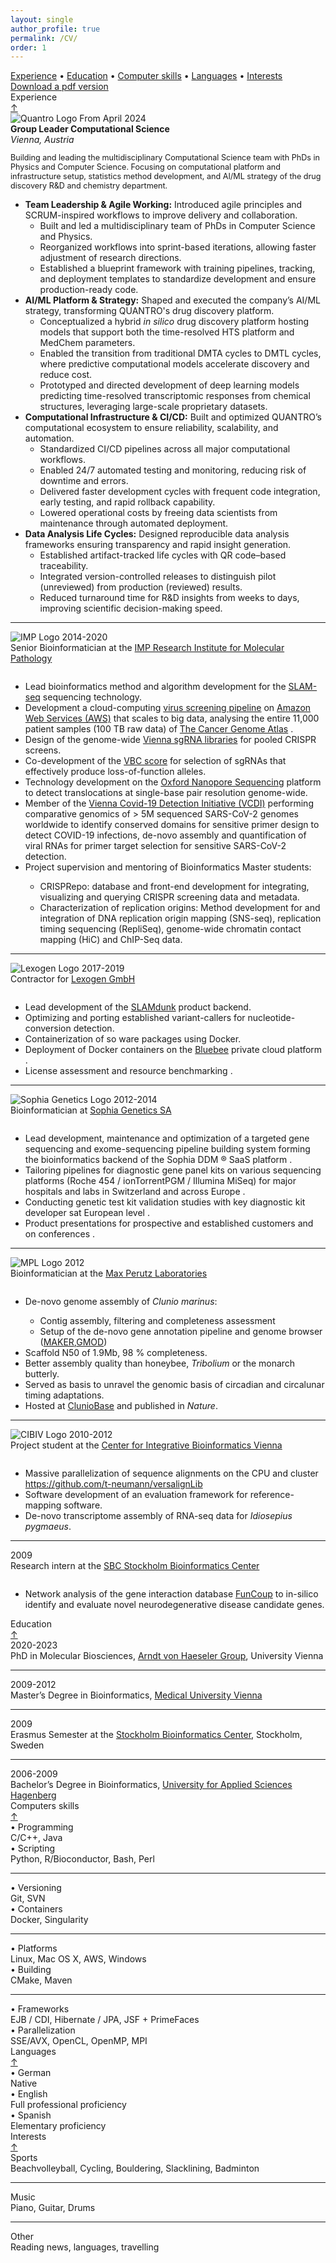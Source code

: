 ```yaml
---
layout: single
author_profile: true
permalink: /CV/
order: 1
---
```

<div class="card-columns only-one-column">

  <div class="card">
    <div class="card-text text-muted alert alert-dark">
      <a href="#experience">Experience</a> •
      <a href="#education">Education</a> •
      <a href="#skills">Computer skills</a> •
      <a href="#languages">Languages</a> •
      <a href="#interests">Interests</a>
    </div>
  </div>

  <div class="card">
    <div class="card-text text-muted alert alert-dark">
      <i class="fa fa-download" aria-hidden="true"></i> <a href="/assets/mycv/TobiasNeumann_CV_latest.pdf" target="_blank">Download a pdf version</a>
    </div>
  </div>

  <div class="card">
    <a name="experience"></a>
    <div class="card-header h4">
      <i class="fa fa-building" aria-hidden="true"></i> Experience
      <div class="float-right"><a href="#top">&uarr;</a></div>
    </div>
    <div class="container">
    <div class="row">
      <div class="col-md-2">
        <img src="{{ site.url }}{{ site.baseurl }}/assets/images/QUANTRO_LOGO.png" alt="Quantro Logo">
        From April 2024
      </div>
      <div class="col">
    <strong>Group Leader Computational Science</strong><br>
    <em>Vienna, Austria</em><br>
    <p class="text-muted" style="font-size: 90%;">
      Building and leading the multidisciplinary Computational Science team with PhDs in Physics and Computer Science. 
      Focusing on computational platform and infrastructure setup, statistics method development, and AI/ML strategy of the drug discovery R&amp;D and chemistry department.
    </p>
    <ul>
      <li><strong>Team Leadership &amp; Agile Working:</strong> Introduced agile principles and SCRUM-inspired workflows to improve delivery and collaboration.
        <ul>
          <li>Built and led a multidisciplinary team of PhDs in Computer Science and Physics.</li>
          <li>Reorganized workflows into sprint-based iterations, allowing faster adjustment of research directions.</li>
          <li>Established a blueprint framework with training pipelines, tracking, and deployment templates to standardize development and ensure production-ready code.</li>
        </ul>
      </li>
      <li><strong>AI/ML Platform &amp; Strategy:</strong> Shaped and executed the company’s AI/ML strategy, transforming QUANTRO's drug discovery platform.
        <ul>
          <li>Conceptualized a hybrid <em>in silico</em> drug discovery platform hosting models that support both the time-resolved HTS platform and MedChem parameters.</li>
          <li>Enabled the transition from traditional DMTA cycles to DMTL cycles, where predictive computational models accelerate discovery and reduce cost.</li>
          <li>Prototyped and directed development of deep learning models predicting time-resolved transcriptomic responses from chemical structures, leveraging large-scale proprietary datasets.</li>
        </ul>
      </li>
      <li><strong>Computational Infrastructure &amp; CI/CD:</strong> Built and optimized QUANTRO’s computational ecosystem to ensure reliability, scalability, and automation.
        <ul>
          <li>Standardized CI/CD pipelines across all major computational workflows.</li>
          <li>Enabled 24/7 automated testing and monitoring, reducing risk of downtime and errors.</li>
          <li>Delivered faster development cycles with frequent code integration, early testing, and rapid rollback capability.</li>
          <li>Lowered operational costs by freeing data scientists from maintenance through automated deployment.</li>
        </ul>
      </li>
      <li><strong>Data Analysis Life Cycles:</strong> Designed reproducible data analysis frameworks ensuring transparency and rapid insight generation.
        <ul>
          <li>Established artifact-tracked life cycles with QR code–based traceability.</li>
          <li>Integrated version-controlled releases to distinguish pilot (unreviewed) from production (reviewed) results.</li>
          <li>Reduced turnaround time for R&amp;D insights from weeks to days, improving scientific decision-making speed.</li>
        </ul>
      </li>
    </ul>
  </div>
    </div>
    <hr>
    <div class="row">
      <div class="col-md-2">
      <img src="{{ site.url }}{{ site.baseurl }}/assets/images/IMP_Logo.png" alt="IMP Logo">
        2014-2020
      </div>
      <div class="col">
        Senior Bioinformatician at the <a href="https://www.imp.ac.at/" target="blank">IMP Research Institute for Molecular Pathology</a>
        <div style="line-height:100%;">
          <br>
        </div>
        <ul>
        <li><span><i class="mdi mdi-clipboard-check-outline"></i></span>Lead bioinformatics method and algorithm development for the <a href="https://www.nature.com/articles/nmeth.4435">SLAM-seq</a> sequencing technology.</li>
        <li><span><i class="mdi mdi-clipboard-check-outline"></i></span>Development a cloud-computing <a href="https://github.com/ObenaufLab/virus-detection-nf">virus screening pipeline</a> on <a href="https://aws.amazon.com/">Amazon Web Services (AWS)</a> that scales to big data, analysing the entire 11,000 patient samples (100 TB raw data) of <a href="https://www.cancer.gov/about-nci/organization/ccg/research/structural-genomics/tcga">The Cancer Genome Atlas</a> <i class="fab fa-aws" aria-hidden="true"></i>.</li>
        <li><span><i class="mdi mdi-finance"></i></span>Design of the genome-wide <a href="https://static-content.springer.com/esm/art%3A10.1038%2Fs41592-020-0850-8/MediaObjects/41592_2020_850_MOESM3_ESM.xlsx" target="blank">Vienna sgRNA libraries</a> for pooled CRISPR screens.</li>
        <li><span><i class="mdi mdi-finance"></i></span>Co-development of the <a href="https://www.vbc-score.org" target="blank">VBC score</a> for selection of sgRNAs that effectively produce loss-of-function alleles.</li>
        <li><span><i class="mdi mdi-server"></i></span>Technology development on the <a href="https://nanoporetech.com">Oxford Nanopore Sequencing</a> platform to detect translocations at single-base pair resolution genome-wide.</li>
        <li><span><i class="mdi mdi-finance"></i></span>Member of the
        <a href="https://www.maxperutzlabs.ac.at/vcdi" target="blank">Vienna Covid-19 Detection Initiative (VCDI)</a> performing comparative genomics of &gt; 5M sequenced SARS-CoV-2 genomes worldwide to identify conserved domains for sensitive primer design to detect COVID-19 infections, de-novo assembly and quantification of viral RNAs for primer target selection for sensitive SARS-CoV-2 detection.</li>
        <li><span><i class="mdi mdi-finance"></i></span>Project supervision and mentoring of Bioinformatics Master students:</li>
        <ul>
        <li><span><i class="mdi mdi-clipboard-check-outline"></i></span>CRISPRepo: database and front-end development for integrating, visualizing and querying CRISPR screening data and metadata.</li>
        <li><span><i class="mdi mdi-clipboard-check-outline"></i></span>Characterization of replication origins: Method development for and integration of DNA replication origin mapping (SNS-seq), replication timing sequencing (RepliSeq), genome-wide chromatin contact mapping (HiC) and ChIP-Seq data.</li>
        </ul>
        </ul>
      </div>
    </div>
    <hr>
      <div class="row">
        <div class="col-md-2">
          <img src="{{ site.url }}{{ site.baseurl }}/assets/images/lexogen_logo.png" alt="Lexogen Logo">
          2017-2019
        </div>
        <div class="col">
          Contractor for <a href="https://www.lexogen.com/" target="blank">Lexogen GmbH</a>
          <div style="line-height:100%;">
            <br>
          </div>
          <ul>
          <li><span><i class="mdi mdi-clipboard-check-outline"></i></span>Lead development of the <a href="https://www.lexogen.com/store/slamdunk-data-analysis-pipeline">SLAMdunk</a> product backend.</li>
          <li><span><i class="mdi mdi-clipboard-check-outline"></i></span>Optimizing and porting established variant-callers for nucleotide-conversion detection.</li>
          <li><span><i class="mdi mdi-finance"></i></span>Containerization of so ware packages using Docker.</li>
          <li><span><i class="mdi mdi-finance"></i></span>Deployment of Docker containers on the <a href="https://www.bluebee.com/">Bluebee</a> private cloud platform <i class="fas fa-cloud" aria-hidden="true"></i>.</li>
          <li><span><i class="mdi mdi-server"></i></span>License assessment and resource benchmarking <i class="fas fa-balance-scale" aria-hidden="true"></i>.</li>
          </ul>
        </div>
      </div>
      <hr>
      <div class="row">
        <div class="col-md-2">
          <img src="{{ site.url }}{{ site.baseurl }}/assets/images/sophia_genetics_logo.png" alt="Sophia Genetics Logo">
          2012-2014
        </div>
        <div class="col">
          Bioinformatician at <a href="https://www.sophiagenetics.com" target="_blank">Sophia Genetics SA</a>
          <div style="line-height:100%;">
            <br>
          </div>
          <ul>
          <li><span><i class="mdi mdi-clipboard-check-outline"></i></span>Lead development, maintenance and optimization of a targeted gene sequencing and exome-sequencing pipeline building system forming the bioinformatics backend of the Sophia DDM &reg; SaaS platform <i class="fas fa-diagnoses" aria-hidden="true"></i>.</li>
          <li><span><i class="mdi mdi-clipboard-check-outline"></i></span>Tailoring pipelines for diagnostic gene panel kits on various sequencing platforms (Roche 454 / ionTorrentPGM / Illumina MiSeq) for major hospitals and labs in Switzerland and across Europe <i class="fas fa-hospital" aria-hidden="true"></i>.</li>
          <li><span><i class="mdi mdi-finance"></i></span>Conducting genetic test kit validation studies with key diagnostic kit developer sat European level <i class="fas fa-globe" aria-hidden="true"></i>.</li>
          <li><span><i class="mdi mdi-finance"></i></span>Product presentations for prospective and established customers and on conferences <i class="fab fa-slideshare" aria-hidden="true"></i>.</li>
          </ul>
        </div>
      </div>
      <hr>
      <div class="row">
        <div class="col-md-2">
          <img src="{{ site.url }}{{ site.baseurl }}/assets/images/MPL_logo.jpg" alt="MPL Logo">
          2012
        </div>
        <div class="col">
          Bioinformatician at the <a href="https://www.maxperutzlabs.ac.at/" target="_blank">Max Perutz Laboratories</a>
          <div style="line-height:100%;">
            <br>
          </div>
          <ul>
          <li><span><i class="mdi mdi-clipboard-check-outline"></i></span>De-novo genome assembly of <i>Clunio marinus</i>:</li>
          <ul>
            <li><span><i class="mdi mdi-clipboard-check-outline"></i></span>Contig assembly, filtering and completeness assessment</li>
            <li><span><i class="mdi mdi-clipboard-check-outline"></i></span>Setup of the de-novo gene annotation pipeline and genome browser (<a href="http://www.yandell-lab.org/software/maker.html">MAKER</a>,<a href="http://gmod.org/wiki/Main_Page">GMOD</a>)</li>
          </ul>
          <li><span><i class="mdi mdi-clipboard-check-outline"></i></span>Scaffold N50 of 1.9Mb, 98 &percnt; completeness.</li>
          <li><span><i class="mdi mdi-finance"></i></span>Better assembly quality than honeybee, <i>Tribolium</i> or the monarch butterly.</li>
          <li><span><i class="mdi mdi-finance"></i></span>Served as basis to unravel the genomic basis of circadian and circalunar timing adaptations.</li>
          <li><span><i class="mdi mdi-finance"></i></span>Hosted at <a href="http://cluniobase.cibiv.univie.ac.at/">ClunioBase</a> and published in <i>Nature</i>.</li>
          </ul>
        </div>
      </div>
      <hr>
      <div class="row">
        <div class="col-md-2">
          <img src="{{ site.url }}{{ site.baseurl }}/assets/images/CIBIV_logo.png" alt="CIBIV Logo">
          2010-2012
        </div>
        <div class="col">
          Project student at the <a href="http://www.cibiv.at/" target="_blank">Center for Integrative Bioinformatics Vienna</a>
          <div style="line-height:100%;">
            <br>
          </div>
          <ul>
          <li><span><i class="mdi mdi-clipboard-check-outline"></i></span>Massive parallelization of sequence  alignments on the CPU and cluster <br/>
          <i class="fab fa-github" aria-hidden="true"></i> <a href="https://github.com/t-neumann/versalignLib">https://github.com/t-neumann/versalignLib</a>
          </li>
          <li><span><i class="mdi mdi-clipboard-check-outline"></i></span>Software development of an evaluation framework for reference-mapping software.</li>
          <li><span><i class="mdi mdi-finance"></i></span>De-novo transcriptome assembly of RNA-seq data for <i>Idiosepius pygmaeus</i>.</li>
          </ul>
        </div>
      </div>
      <hr>
      <div class="row">
        <div class="col-md-2">
          <i class="fa fa-calendar" aria-hidden="true"></i> 2009
        </div>
        <div class="col">
          Research intern at the <a href="http://www.sbc.su.se/" target="_blank">SBC Stockholm Bioinformatics Center</a>
          <div style="line-height:100%;">
            <br>
          </div>
          <ul>
          <li><span><i class="mdi mdi-clipboard-check-outline"></i></span>Network analysis of the gene interaction database <a href="http://funcoup.sbc.su.se/search">FunCoup</a> to in-silico identify and evaluate novel neurodegenerative disease candidate genes.</li>
          </ul>
        </div>
      </div>
    </div>
  </div>

  <div class="card">
    <a name="education"></a>
    <div class="card-header h4">
      <i class="fa fa-university" aria-hidden="true"></i> Education
      <div class="float-right"><a href="#top">&uarr;</a></div>
    </div>
    <div class="container">
      <div class="row">
        <div class="col-md-2">
          <i class="fa fa-calendar" aria-hidden="true"></i> 2020-2023
        </div>
        <div class="col">
          PhD in Molecular Biosciences, <a href="http://www.cibiv.at" target="_blank">Arndt von Haeseler Group</a>, University Vienna
        </div>
      </div>
      <hr>
      <div class="row">
        <div class="col-md-2">
          <i class="fa fa-calendar" aria-hidden="true"></i> 2009-2012
        </div>
        <div class="col">
          Master’s Degree in Bioinformatics, <a href="https://www.meduniwien.ac.at" target="_blank">Medical University Vienna</a>
        </div>
      </div>
      <hr>
      <div class="row">
        <div class="col-md-2">
          <i class="fa fa-calendar" aria-hidden="true"></i> 2009
        </div>
        <div class="col">
          Erasmus Semester at the <a href="http://www.sbc.su.se" target="_blank">Stockholm Bioinformatics Center</a>, Stockholm, Sweden
        </div>
      </div>
      <hr>
      <div class="row">
        <div class="col-md-2">
          <i class="fa fa-calendar" aria-hidden="true"></i> 2006-2009
        </div>
        <div class="col">
          Bachelor’s Degree in Bioinformatics, <a href="https://www.fh-ooe.at/campus-hagenberg" target="_blank">University for Applied Sciences Hagenberg</a>
        </div>
      </div>
    </div>
  </div>

  <div class="card">
    <a name="skills"></a>
    <div class="card-header h4">
      <i class="fa fa-laptop" aria-hidden="true"></i> Computers skills
      <div class="float-right"><a href="#top">&uarr;</a></div>
    </div>
    <div class="container">
      <div class="row">
        <div class="col-md-3">
          • Programming
        </div>
        <div class="col-md-3">
          C/C++, Java
        </div>
        <div class="col-md-3">
          • Scripting
        </div>
        <div class="col-md-3">
          Python, R/Bioconductor, Bash, Perl
        </div>
      </div>
      <hr>
      <div class="row">
        <div class="col-md-3">
          • Versioning
        </div>
        <div class="col-md-3">
          Git, SVN
        </div>
        <div class="col-md-3">
          • Containers
        </div>
        <div class="col-md-3">
          Docker, Singularity
        </div>
      </div>
      <hr>
      <div class="row">
        <div class="col-md-3">
          • Platforms
        </div>
        <div class="col-md-3">
          Linux, Mac OS X, AWS, Windows
        </div>
        <div class="col-md-3">
          • Building
        </div>
        <div class="col-md-3">
          CMake, Maven
        </div>
      </div>
      <hr>
      <div class="row">
        <div class="col-md-3">
          • Frameworks
        </div>
        <div class="col-md-3">
          EJB / CDI, Hibernate / JPA, JSF + PrimeFaces
        </div>
        <div class="col-md-3">
          • Parallelization
        </div>
        <div class="col-md-3">
          SSE/AVX, OpenCL, OpenMP, MPI
        </div>
      </div>
    </div>
  </div>

  <div class="card">
    <a name="languages"></a>
    <div class="card-header h4">
      <i class="fa fa-comment" aria-hidden="true"></i> Languages
      <div class="float-right"><a href="#top">&uarr;</a></div>
    </div>
    <div class="container">
      <div class="row">
        <div class="col-md-2">
          • German
        </div>
        <div class="col-md-2">
          Native
        </div>
        <div class="col-md-2">
          • English
        </div>
        <div class="col-md-2">
          Full professional proficiency
        </div>
        <div class="col-md-2">
          • Spanish
        </div>
        <div class="col-md-2">
          Elementary proficiency
        </div>
      </div>
    </div>
  </div>

  <div class="card">
    <a name="interests"></a>
    <div class="card-header h4">
      <i class="fa fa-info-circle" aria-hidden="true"></i> Interests
      <div class="float-right"><a href="#top">&uarr;</a></div>
    </div>
    <div class="container">
    <div class="row">
      <div class="col-md-2">
        Sports
      </div>
      <div class="col">
        Beachvolleyball, Cycling, Bouldering, Slacklining, Badminton
      </div>
    </div>
    <hr>
    <div class="row">
      <div class="col-md-2">
        Music
      </div>
      <div class="col">
        Piano, Guitar, Drums
      </div>
    </div>
    <hr>
    <div class="row">
      <div class="col-md-2">
        Other
      </div>
      <div class="col">
        Reading news, languages, travelling
      </div>
    </div>
    </div>
  </div>

</div>
